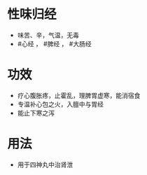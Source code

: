 # 性味归经
- 味苦、辛，气温，无毒
- #心经 ， #脾经 ， #大肠经 
# 功效
- 疗心腹胀疼，止霍乱，理脾胃虚寒，能消宿食
- 专温补心包之火，入膻中与胃经
- 能止下寒之泻
# 用法
- 用于四神丸中治肾泄